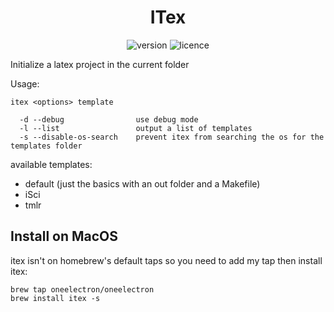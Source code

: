 <div align="center">

# ITex 

![version](https://img.shields.io/github/v/tag/oneelectron/itex?color=orange)
![licence](https://img.shields.io/github/license/oneelectron/itex?color=blue)

</div>

Initialize a latex project in the current folder

Usage:
```
itex <options> template

  -d --debug                use debug mode
  -l --list                 output a list of templates
  -s --disable-os-search    prevent itex from searching the os for the templates folder
```

available templates:
- default (just the basics with an out folder and a Makefile)
- iSci
- tmlr

## Install on MacOS
itex isn't on homebrew's default taps so you need to add my tap then install itex:
```
brew tap oneelectron/oneelectron
brew install itex -s
```
